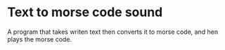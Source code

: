# Text to morse code sound
A program that takes writen text then converts it to morse code, and hen plays the morse code.
